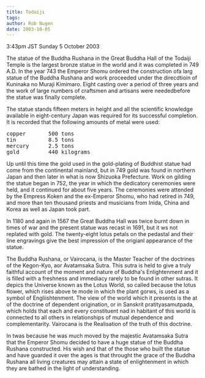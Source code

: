 ```yaml
---
title: Todaiji
tags: 
author: Rob Nugen
date: 2003-10-05
---
```


<p class=date>3:43pm JST Sunday 5 October 2003</p>

<p>The statue of the Buddha Rushana in the Great Buddha Hall of the
Todaiji Temple is the largest bronze statue in the world and it was
completed in 749 A.D. In the year 743 the Emperor Shomu ordered the
construction ofa larg statue of the Buddha Rushana and work proceeded
under the direcdtioin of Kuninaka no Muraji Kimimaro.  Eight casting
over a period of three years and the work of large numbers of
craftsmen and artisans were neededbefore the statue was finally
complete.</p>

<p>The statue stands fifteen meters in height and all the scientific
knowledge available in eight-century Japan was required for its
successful completion.   It is recorded that the following amounts
of metal were used:</p>

<pre>
copper       500 tons
tin          8.5 tons
mercury      2.5 tons
gold         440 kilograms
</pre>

<p>Up until this time the gold used in the gold-plating of Buddhist
statue had come from the continental mainland, but in 749 gold was
found in northern Japan and then later in what is now Shizuoka
Prefecture.  Work on gilding the statue began in 752, the year in
which the dedicatory ceremonies were held, and it continued for about
five years.   The ceremonies were attended by the Empress Koken and
the ex-Emperor Shomu, who had retired in 749, and more than ten
thousand priests and musicians from Inida, China and Korea as well as
Japan took part.</p>

<p>In 1180 and again in 1567 the Great Buddha Hall was twice burnt
down in times of war and the present statue was recast in 1691, but it
ws not replated with gold.  The twenty-eight lotus petals on the
pedastal and their line engravings give the best impression of the
origianl appearance of the statue.</p>

<p>The Buddha Rushana, or Vairocana, is the Master Teacher of the
doctrines of the Kegon-Kyo, aor Avatamsaka Sutra.  This sutra is held
to give a truly faithful account of the moment and nature of Buddha's
Enlightenment and it is filled with a freshness and immediacy rarely
to be found in other sutras.  It depics the Universe known as the
Lotus World, so called because the lotus flower, which rises above te
mode in which the plant gorws, is used as a symbol of
Engliishtenment.  The view of the world which it presents is the at of
the doctrine of dependent origination, or in Sanskrit
pratityasamutpada, which holds that each and every constituent nad in
habitant of this world is connected to all others in relationships of
mutual dependence and complementarity.  Vairocana is the Realisation
of the truth of this doctrine.</p>

<p>In twas because he was much moved by the majestic Avatamsaka Sutra
that the Emperor Shomu decided to have a huge statue of the Buddha
Rushana constructed.  His wish and that of the those who built the
statue and have guarded it over the ages is that throught the grace of
the Buddha Rushana all living creatures may attain a state of
enlightenment in which they are bathed in the light of
understanding.</p>

